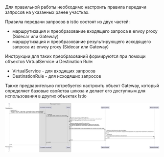 Для правильной работы необходимо настроить правила передачи запросов на указанных ранее участках.

Правила передачи запросов в istio состоят из двух частей: 

* маршрутизация и преобразование входящего запроса в envoy proxy (Sidecar или Gateway)
* маршрутизация и преобразование результирующего исходящего запроса из envoy proxy (Sidecar или Gateway)

Инструкции для таких прeобразований формируются при помощи объектов VirtualService и Destination Rule:

* VirtualService - для входящих запросов
* DestinationRule - для исходяших запросов

Также предварительно потребуется настроить объект Gateway, который определяет базовые свойства шлюза и делает его доступным для использования в других объектах Istio

![App_](./assets/expected.png)
